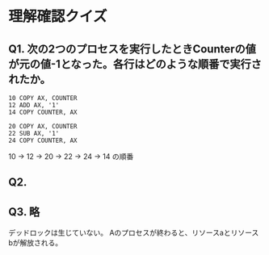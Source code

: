 # 理解確認クイズ

## Q1. 次の2つのプロセスを実行したときCounterの値が元の値-1となった。各行はどのような順番で実行されたか。

```
10 COPY AX, COUNTER
12 ADD AX, '1'
14 COPY COUNTER, AX
```

```
20 COPY AX, COUNTER
22 SUB AX, '1'
24 COPY COUNTER, AX
```

10 -> 12 -> 20 -> 22 -> 24 -> 14 の順番

## Q2. 

## Q3. 略

デッドロックは生じていない。
Aのプロセスが終わると、リソースaとリソースbが解放される。
